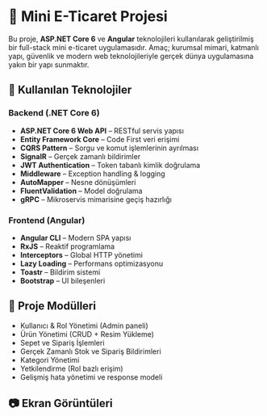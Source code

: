 # 🛒 Mini E-Ticaret Projesi

Bu proje, **ASP.NET Core 6** ve **Angular** teknolojileri kullanılarak geliştirilmiş bir full-stack mini e-ticaret uygulamasıdır. Amaç; kurumsal mimari, katmanlı yapı, güvenlik ve modern web teknolojileriyle gerçek dünya uygulamasına yakın bir yapı sunmaktır.


## 🚀 Kullanılan Teknolojiler

### Backend (.NET Core 6)
- **ASP.NET Core 6 Web API** – RESTful servis yapısı
- **Entity Framework Core** – Code First veri erişimi
- **CQRS Pattern** – Sorgu ve komut işlemlerinin ayrılması
- **SignalR** – Gerçek zamanlı bildirimler
- **JWT Authentication** – Token tabanlı kimlik doğrulama
- **Middleware** – Exception handling & logging
- **AutoMapper** – Nesne dönüşümleri
- **FluentValidation** – Model doğrulama
- **gRPC** – Mikroservis mimarisine geçiş hazırlığı

### Frontend (Angular)
- **Angular CLI** – Modern SPA yapısı
- **RxJS** – Reaktif programlama
- **Interceptors** – Global HTTP yönetimi
- **Lazy Loading** – Performans optimizasyonu
- **Toastr** – Bildirim sistemi
- **Bootstrap** – UI bileşenleri

## 📁 Proje Modülleri

- Kullanıcı & Rol Yönetimi (Admin paneli)
- Ürün Yönetimi (CRUD + Resim Yükleme)
- Sepet ve Sipariş İşlemleri
- Gerçek Zamanlı Stok ve Sipariş Bildirimleri
- Kategori Yönetimi
- Yetkilendirme (Rol bazlı erişim)
- Gelişmiş hata yönetimi ve response modeli

## 📷 Ekran Görüntüleri

